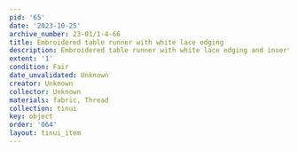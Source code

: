 ```yaml
---
pid: '65'
date: '2023-10-25'
archive_number: 23-01/1-4-66
title: Embroidered table runner with white lace edging
description: Embroidered table runner with white lace edging and insertion lace sections
extent: '1'
condition: Fair
date_unvalidated: Unknown
creator: Unknown
collector: Unknown
materials: fabric, Thread
collection: tinui
key: object
order: '064'
layout: tinui_item
---
```

